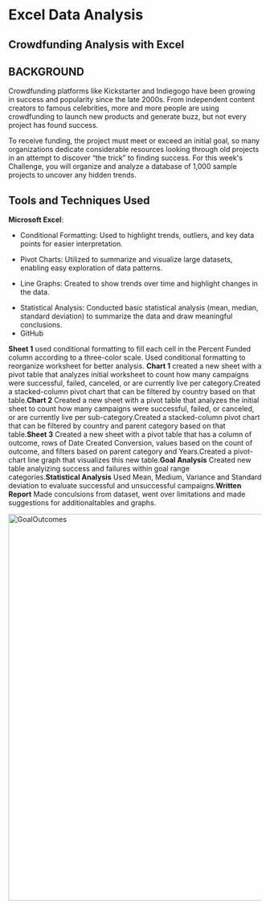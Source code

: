 # Excel Data Analysis

## Crowdfunding Analysis with Excel

## BACKGROUND
Crowdfunding platforms like Kickstarter and Indiegogo have been growing in success and popularity since the late 2000s. From independent content creators to famous celebrities, more and more people are using crowdfunding to launch new products and generate buzz, but not every project has found success.

To receive funding, the project must meet or exceed an initial goal, so many organizations dedicate considerable resources looking through old projects in an attempt to discover “the trick” to finding success. For this week's Challenge, you will organize and analyze a database of 1,000 sample projects to uncover any hidden trends.

## Tools and Techniques Used
**Microsoft Excel**:
- Conditional Formatting: Used to highlight trends, outliers, and key data points for easier interpretation.
* Pivot Charts: Utilized to summarize and visualize large datasets, enabling easy exploration of data patterns.
- Line Graphs: Created to show trends over time and highlight changes in the data.
* Statistical Analysis: Conducted basic statistical analysis (mean, median, standard deviation) to summarize the data and draw meaningful conclusions.
* GitHub

**Sheet 1** used conditional formatting to fill each cell in the Percent Funded column according to a three-color scale. Used conditional formatting to reorganize worksheet for better analysis. **Chart 1** created a new sheet with a pivot table that analyzes initial worksheet to count how many campaigns were successful, failed, canceled, or are currently live per category.Created a stacked-column pivot chart that can be filtered by country based on that table.**Chart 2** Created a new sheet with a pivot table that analyzes the initial sheet to count how many campaigns were successful, failed, or canceled, or are currently live per sub-category.Created a stacked-column pivot chart that can be filtered by country and parent category based on that table.**Sheet 3** Created a new sheet with a pivot table that has a column of outcome, rows of Date Created Conversion, values based on the count of outcome, and filters based on parent category and Years.Created a pivot-chart line graph that visualizes this new table.**Goal Analysis** Created new table analyizing success and failures within goal range categories.**Statistical Analysis** Used Mean, Medium, Variance and Standard deviation to evaluate successful and unsuccessful campaigns.**Written Report** Made conculsions from dataset, went over limitations and made suggestions for additionaltables and graphs.


<img width="769" alt="GoalOutcomes" src="https://github.com/user-attachments/assets/876b9ded-b862-4c19-8312-409181ac96af">



